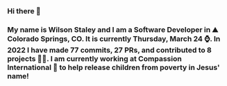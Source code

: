 ### Hi there 👋

### My name is Wilson Staley and I am a Software Developer in ⛰ Colorado Springs, CO.  It is currently Thursday, March 24 ⌚. In 2022 I have made 77 commits, 27 PRs, and contributed to 8 projects 👨‍💻. I am currently working at Compassion International 🏢 to help release children from poverty in Jesus' name!